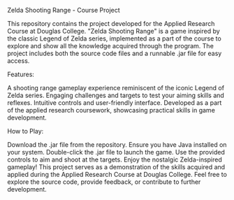 Zelda Shooting Range - Course Project

This repository contains the project developed for the Applied Research Course at Douglas College. "Zelda Shooting Range" is a game inspired by the classic Legend of Zelda series, implemented as a part of the course to explore and show all the knowledge acquired through the program. The project includes both the source code files and a runnable .jar file for easy access.

Features:

A shooting range gameplay experience reminiscent of the iconic Legend of Zelda series.
Engaging challenges and targets to test your aiming skills and reflexes.
Intuitive controls and user-friendly interface.
Developed as a part of the applied research coursework, showcasing practical skills in game development.

How to Play:

Download the .jar file from the repository.
Ensure you have Java installed on your system.
Double-click the .jar file to launch the game.
Use the provided controls to aim and shoot at the targets.
Enjoy the nostalgic Zelda-inspired gameplay!
This project serves as a demonstration of the skills acquired and applied during the Applied Research Course at Douglas College. Feel free to explore the source code, provide feedback, or contribute to further development.

